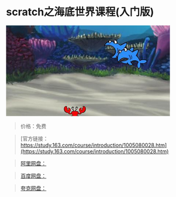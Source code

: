 # scratch之海底世界课程(入门版)

![img](../../../assets/study163/free/7369c2cc-f55e-40c0-bcaa-be5240f3142f.jpg)

> 价格：免费

> [官方链接：https://study.163.com/course/introduction/1005080028.htm](https://study.163.com/course/introduction/1005080028.htm)

> [阿里网盘：]()

> [百度网盘：]()

> [夸克网盘：]()
